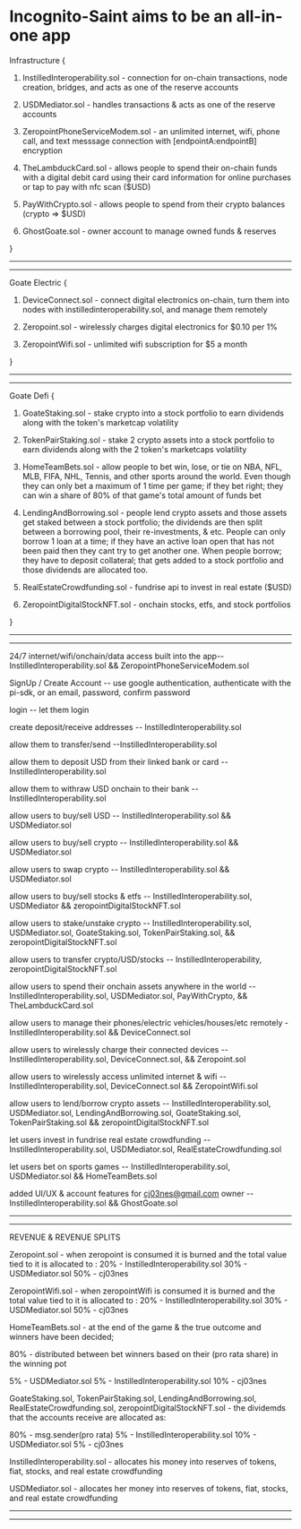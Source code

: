 # Incognito-Saint aims to be an all-in-one app

Infrastructure {

1. InstilledInteroperability.sol - connection for on-chain transactions, node creation, bridges, and acts as one of the reserve accounts

2. USDMediator.sol - handles transactions & acts as one of the reserve accounts 

3. ZeropointPhoneServiceModem.sol - an unlimited internet, wifi, phone call, and text messsage connection with [endpointA:endpointB] encryption

4. TheLambduckCard.sol - allows people to spend their on-chain funds with a digital debit card using their card information for online purchases or tap to pay with nfc scan ($USD)

5. PayWithCrypto.sol - allows people to spend from their crypto balances (crypto => $USD)

6. GhostGoate.sol - owner account to manage owned funds & reserves

}
_________________
*****************





Goate Electric {

1. DeviceConnect.sol - connect digital electronics on-chain, turn them into nodes with instilledinteroperability.sol, and manage them remotely

2. Zeropoint.sol - wirelessly charges digital electronics for $0.10 per 1%

3. ZeropointWifi.sol - unlimited wifi subscription for $5 a month

}
_________________
*****************


Goate Defi {

1. GoateStaking.sol - stake crypto into a stock portfolio to earn dividends along with the token's marketcap volatility

2. TokenPairStaking.sol - stake 2 crypto assets into a stock portfolio to earn dividends along with the 2 token's marketcaps volatility

3. HomeTeamBets.sol - allow people to bet win, lose, or tie on NBA, NFL, MLB, FIFA, NHL, Tennis, and other sports around the world. Even though they can only bet a maximum of 1 time per game; if they bet right; they can win a share of 80% of that game's total amount of funds bet

4. LendingAndBorrowing.sol - people lend crypto assets and those assets get staked between a stock portfolio; the dividends are then split between a borrowing pool, their re-investments, & etc. People can only borrow 1 loan at a time; if they have an active loan open that has not been paid then they cant try to get another one. When people borrow; they have to deposit collateral; that gets added to a stock portfolio and those dividends are allocated too.

5. RealEstateCrowdfunding.sol - fundrise api to invest in real estate ($USD)

6. ZeropointDigitalStockNFT.sol - onchain stocks, etfs, and stock portfolios

}
_________________
*****************

24/7 internet/wifi/onchain/data access built into the app-- InstilledInteroperability.sol && ZeropointPhoneServiceModem.sol

SignUp / Create Account -- use google authentication, authenticate with the pi-sdk, or an email, password, confirm password

login -- let them login

create deposit/receive addresses -- InstilledInteroperability.sol


allow them to transfer/send --InstilledInteroperability.sol

allow them to deposit USD from their linked bank or card -- InstilledInteroperability.sol

allow them to withraw USD onchain to their bank -- InstilledInteroperability.sol

allow users to buy/sell USD -- InstilledInteroperability.sol && USDMediator.sol

allow users to buy/sell crypto -- InstilledInteroperability.sol && USDMediator.sol

allow users to swap crypto -- InstilledInteroperability.sol && USDMediator.sol

allow users to buy/sell stocks & etfs --
InstilledInteroperability.sol, USDMediator && zeropointDigitalStockNFT.sol

allow users to stake/unstake crypto -- InstilledInteroperability.sol, USDMediator.sol, GoateStaking.sol, TokenPairStaking.sol, && zeropointDigitalStockNFT.sol

allow users to transfer crypto/USD/stocks -- InstilledInteroperability, zeropointDigitalStockNFT.sol

allow users to spend their onchain assets anywhere in the world -- InstilledInteroperability.sol, USDMediator.sol, PayWithCrypto, && TheLambduckCard.sol


allow users to  manage their phones/electric vehicles/houses/etc remotely - InstilledInteroperability.sol && DeviceConnect.sol

allow users to wirelessly charge their connected devices -- InstilledInteroperability.sol, DeviceConnect.sol, && Zeropoint.sol

allow users to wirelessly access unlimited internet & wifi -- InstilledInteroperability.sol, DeviceConnect.sol && ZeropointWifi.sol

allow users to lend/borrow crypto assets -- InstilledInteroperability.sol, USDMediator.sol, LendingAndBorrowing.sol, GoateStaking.sol, TokenPairStaking.sol && zeropointDigitalStockNFT.sol

let users invest in fundrise real estate crowdfunding -- InstilledInteroperability.sol, USDMediator.sol, RealEstateCrowdfunding.sol

let users bet on sports games -- InstilledInteroperability.sol, USDMediator.sol && HomeTeamBets.sol

added UI/UX & account features for cj03nes@gmail.com owner -- InstilledInteroperability.sol && GhostGoate.sol
_________________
*****************

REVENUE  & REVENUE SPLITS


Zeropoint.sol - when zeropoint is consumed it is burned and the total value tied to it is allocated to : 
20% - InstilledInteroperability.sol
30% - USDMediator.sol
50% - cj03nes

ZeropointWifi.sol - when zeropointWifi is consumed it is burned and the total value tied to it is allocated to : 
20% - InstilledInteroperability.sol
30% - USDMediator.sol
50% - cj03nes

HomeTeamBets.sol - at the end of the game & the true outcome and winners have been decided; 

80% - distributed between bet winners based on their (pro rata share) in the winning pot

5% - USDMediator.sol
5% - InstilledInteroperability.sol
10% - cj03nes

GoateStaking.sol, TokenPairStaking.sol, LendingAndBorrowing.sol, RealEstateCrowdfunding.sol, zeropointDigitalStockNFT.sol - the dividemds that the accounts receive are allocated as: 

80% - msg.sender(pro rata) 
5% - InstilledInteroperability.sol
10% - USDMediator.sol
5% - cj03nes

InstilledInteroperability.sol - allocates his money into reserves of tokens, fiat, stocks, and real estate crowdfunding

USDMediator.sol - allocates her money into reserves of tokens, fiat, stocks, and real estate crowdfunding
_________________
*****************
